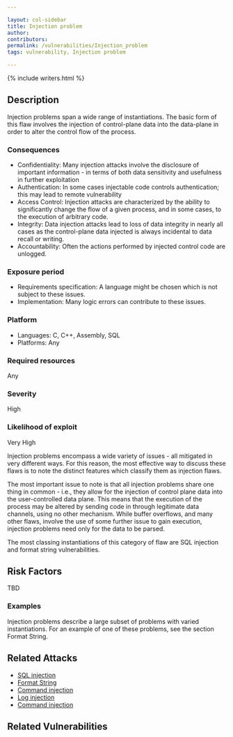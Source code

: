 ```yaml
---

layout: col-sidebar
title: Injection problem
author: 
contributors: 
permalink: /vulnerabilities/Injection_problem
tags: vulnerability, Injection problem

---
```


{% include writers.html %}

## Description

Injection problems span a wide range of instantiations. The basic form of this flaw involves the injection of control-plane data into the data-plane in order to alter the control flow of the process. 

### Consequences

- Confidentiality: Many injection attacks involve the disclosure of important information - in terms of both data sensitivity and usefulness in further exploitation
- Authentication: In some cases injectable code controls authentication; this may lead to remote vulnerability
- Access Control: Injection attacks are characterized by the ability to significantly change the flow of a given process, and in some cases, to the execution of arbitrary code.
- Integrity: Data injection attacks lead to loss of data integrity in nearly all cases as the control-plane data injected is always incidental to data recall or writing.
- Accountability: Often the actions performed by injected control code are unlogged.

### Exposure period

- Requirements specification: A language might be chosen which is not subject to these issues. 
- Implementation: Many logic errors can contribute to these issues.

### Platform

- Languages: C, C++, Assembly, SQL
- Platforms: Any

### Required resources

Any

### Severity

High

### Likelihood of exploit

Very High

Injection problems encompass a wide variety of issues - all mitigated in very different ways. For this reason, the most effective way to discuss these flaws is to note the distinct features which classify them as injection flaws.

The most important issue to note is that all injection problems share one thing in common - i.e., they allow for the injection of control plane data into the user-controlled data plane. This means that the execution of the process may be altered by sending code in through legitimate data channels, using no other mechanism. While buffer overflows, and many other flaws, involve the use of some further issue to gain execution, injection problems need only for the data to be parsed.

The most classing instantiations of this category of flaw are SQL injection and format string vulnerabilities.


## Risk Factors

TBD

### Examples

Injection problems describe a large subset of problems with varied instantiations. For an example of one of these problems, see the section Format String.

## Related Attacks

- [SQL injection](../attacks/SQL_Injection)
- [Format String](../attacks/Format_string_attack)
- [Command injection](../attacks/Command_Injection)
- [Log injection](../attacks/Log_Injection)
- [Command injection](../attacks/Command_Injection)

## Related Vulnerabilities

